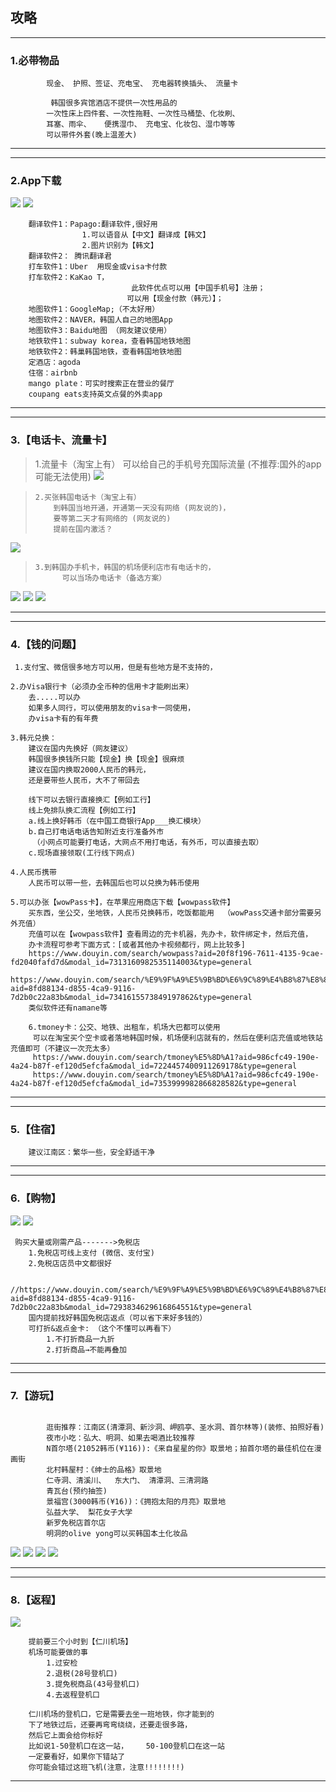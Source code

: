 ## 攻略

-- -------------------------------------
### 1.必带物品
```text
        现金、 护照、签证、充电宝、 充电器转换插头、 流量卡
        
         韩国很多宾馆酒店不提供一次性用品的
        一次性床上四件套、一次性拖鞋、一次性马桶垫、化妆刷、
        耳塞、雨伞、   便携湿巾、 充电宝、化妆包、湿巾等等
        可以带件外套(晚上温差大)
```

[//]: # (![]&#40;README_IMAGE/010_one_use.png&#41;)
-- -------------------------------------

-- -------------------------------------
### 2.App下载
![](README_IMAGE/001.jpg)
![](README_IMAGE/001_app.jpg)
```text
    翻译软件1：Papago:翻译软件,很好用
                1.可以语音从【中文】翻译成【韩文】
                2.图片识别为【韩文】
    翻译软件2： 腾讯翻译君
    打车软件1：Uber  用现金或visa卡付款
    打车软件2：KaKao T，
                           此软件优点可以用【中国手机号】注册；
                          可以用【现金付款（韩元）】；  
    地图软件1：GoogleMap;（不太好用）
    地图软件2：NAVER，韩国人自己的地图App
    地图软件3：Baidu地图 （网友建议使用）
    地铁软件1：subway korea，查看韩国地铁地图
    地铁软件2：韩巢韩国地铁，查看韩国地铁地图
    定酒店：agoda
    住宿：airbnb
    mango plate：可实时搜索正在营业的餐厅
    coupang eats支持英文点餐的外卖app
```

[//]: # (> Papago使用效果如图：)

[//]: # (![]&#40;README_IMAGE/002.jpg&#41;)

[//]: # (![]&#40;README_IMAGE/003_1.jpg&#41;)

[//]: # (![]&#40;README_IMAGE/003_2.jpg&#41; )
-- -------------------------------------


-- -------------------------------------
### 3.【电话卡、流量卡】
 > 1.流量卡（淘宝上有）
> 可以给自己的手机号充国际流量
> (不推荐:国外的app可能无法使用)
![](README_IMAGE/009_flow.jpg)
 

>     2.买张韩国电话卡（淘宝上有）
>         到韩国当地开通，开通第一天没有网络 (网友说的)，
>         要等第二天才有网络的 (网友说的)
>         提前在国内激活？
![](README_IMAGE/009.jpg)


>     3.到韩国办手机卡，韩国的机场便利店市有电话卡的，
>           可以当场办电话卡（备选方案）
![](README_IMAGE/009_korean_phone.png)
![](README_IMAGE/009_korean_phone11.png)
![](README_IMAGE/009_korean_phone22.png)
-- -------------------------------------


-- -------------------------------------
### 4.【钱的问题】
```text
 1.支付宝、微信很多地方可以用，但是有些地方是不支持的，
```
```text
2.办Visa银行卡（必须办全币种的信用卡才能刷出来）
    去.....可以办
    如果多人同行，可以使用朋友的visa卡一同使用，
    办visa卡有的有年费
```
```text
3.韩元兑换：
    建议在国内先换好（网友建议）
    韩国很多换钱所只能【现金】换【现金】很麻烦        
    建议在国内换取2000人民币的韩元，
    还是要带些人民币，大不了带回去
    
    线下可以去银行直接换汇【例如工行】
    线上免排队换汇流程【例如工行】
    a.线上换好韩币（在中国工商银行App___换汇模块）
    b.自己打电话电话告知附近支行准备外市
     （小网点可能要打电话，大网点不用打电话，有外币，可以直接去取）
    c.现场直接领取(工行线下网点)
```
```text
4.人民币携带
    人民币可以带一些，去韩国后也可以兑换为韩币使用
```

```text
5.可以办张【wowPass卡】，在苹果应用商店下载【wowpass软件】
    买东西，坐公交，坐地铁，人民币兑换韩币，吃饭都能用  （wowPass交通卡部分需要另外充值）
    充值可以在【wowpass软件】查看周边的充卡机器，先办卡，软件绑定卡，然后充值，
    办卡流程可参考下面方式：[或者其他办卡视频都行，网上比较多]        
    https://www.douyin.com/search/wowpass?aid=20f8f196-7611-4135-9cae-fd2040fafd7d&modal_id=7313160982535114003&type=general
    https://www.douyin.com/search/%E9%9F%A9%E5%9B%BD%E6%9C%89%E4%B8%87%E8%83%BD%E6%94%BB%E7%95%A5?aid=8fd88134-d855-4ca9-9116-7d2b0c22a83b&modal_id=7341615573849197862&type=general
    类似软件还有namane等  
```

```text
    6.tmoney卡：公交、地铁、出租车，机场大巴都可以使用
     可以在淘宝买个空卡或者落地韩国时候，机场便利店就有的，然后在便利店充值或地铁站充值即可（不建议一次充太多）
     https://www.douyin.com/search/tmoney%E5%8D%A1?aid=986cfc49-190e-4a24-b87f-ef120d5efcfa&modal_id=7224457400911269178&type=general
     https://www.douyin.com/search/tmoney%E5%8D%A1?aid=986cfc49-190e-4a24-b87f-ef120d5efcfa&modal_id=7353999982866828582&type=general
```
-- -------------------------------------

-- -------------------------------------
### 5.【住宿】
```text
    建议江南区：繁华一些，安全舒适干净
```
-- -------------------------------------


-- -------------------------------------
### 6.【购物】
![](README_IMAGE/006.jpg)
![](README_IMAGE/007.jpg)
```text
 购买大量或刚需产品------->免税店
    1.免税店可线上支付 (微信、支付宝)
    2.免税店店员中文都很好
    
     //https://www.douyin.com/search/%E9%9F%A9%E5%9B%BD%E6%9C%89%E4%B8%87%E8%83%BD%E6%94%BB%E7%95%A5?aid=8fd88134-d855-4ca9-9116-7d2b0c22a83b&modal_id=7293834629616864551&type=general
    国内提前找好韩国免税店返点（可以省下来好多钱的）
    可打折&返点金卡: （这个不懂可以再看下）
        1.不打折商品一九折
        2.打折商品→不能再叠加
```
-- -------------------------------------


-- -------------------------------------
### 7.【游玩】
```text
      
        逛街推荐：江南区(清潭洞、新沙洞、岬鸥亭、圣水洞、首尔林等)(装修、拍照好看)
        夜市小吃：弘大、明洞、如果去喝酒比较推荐
        N首尔塔(21052韩币(¥116)):《来自星星的你》取景地；拍首尔塔的最佳机位在漫画街
        北村韩屋村：《绅士的品格》取景地
        仁寺洞、清溪川、  东大门、 清潭洞、三清洞路
        青瓦台(预约抽签)
        景福宫(3000韩币(¥16))：《拥抱太阳的月亮》取景地
        弘益大学、 梨花女子大学
        新罗免税店首尔店
        明洞的olive yong可以买韩国本土化妆品
```
![](README_IMAGE/011_place.png)
![](README_IMAGE/011_place001.png)
![](README_IMAGE/011_place002.png)
![](README_IMAGE/011_place003.png)
-- -------------------------------------


-- -------------------------------------
### 8.【返程】
![](README_IMAGE/008.jpg)
```text
    提前要三个小时到【仁川机场】
    机场可能要做的事
        1.过安检
        2.退税(28号登机口)
        3.提免税商品(43号登机口)
        4.去返程登机口
    
    仁川机场的登机口，它是需要去坐一班地铁，你才能到的
    下了地铁过后，还要再弯弯绕绕，还要走很多路，
    然后它上面会给你标好
    比如说1-50登机口在这一站，    50-100登机口在这一站 
    一定要看好，如果你下错站了
    你可能会错过这班飞机(注意，注意!!!!!!!!)   
```
-- -------------------------------------

